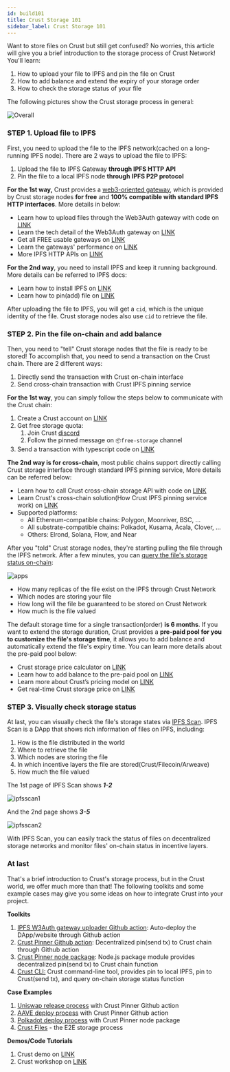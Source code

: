 ```yaml
---
id: build101
title: Crust Storage 101 
sidebar_label: Crust Storage 101
---
```


Want to store files on Crust but still get confused? No worries, this article will give you a brief introduction to the storage process of Crust Network! You'll learn:

1. How to upload your file to IPFS and pin the file on Crust
2. How to add balance and extend the expiry of your storage order
3. How to check the storage status of your file

The following pictures show the Crust storage process in general:

![Overall](assets/build/build-101-overall.png)

### STEP 1. Upload file to IPFS

First, you need to upload the file to the IPFS network(cached on a long-running IPFS node). There are 2 ways to upload the file to IPFS:

1. Upload the file to IPFS Gateway **through IPFS HTTP API**
2. Pin the file to a local IPFS node **through** **IPFS P2P protocol**

**For the 1st way,** Crust provides a [web3-oriented gateway](https://docs.ipfs.io/concepts/ipfs-gateway/#authenticated-gateways), which is provided by Crust storage nodes **for free** and **100% compatible with standard IPFS HTTP interfaces**. More details in below:

- Learn how to upload files through the Web3Auth gateway with code on [LINK](https://wiki.crust.network/docs/en/buildFileStoringDemo#1-upload-file-to-ipfs)
- Learn the tech detail of the Web3Auth gateway on [LINK](https://wiki.crust.network/docs/en/buildIPFSWeb3AuthGW)
- Get all FREE usable gateways on [LINK](https://github.com/crustio/ipfsscan/blob/main/lib/constans.ts#L29)
- Learn the gateways' performance on [LINK](https://github.com/crustio/ipfs-w3auth-gateway/blob/main/docs/PERFORMANCE.md#summary)
- More IPFS HTTP APIs on [LINK](https://docs.ipfs.io/reference/http/api/)

**For the 2nd way**, you need to install IPFS and keep it running background. More details can be referred to IPFS docs:

- Learn how to install IPFS on [LINK](https://docs.ipfs.io/install/)
- Learn how to pin(add) file on [LINK](https://docs.ipfs.io/how-to/pin-files/)

After uploading the file to IPFS, you will get a `cid`, which is the unique identity of the file. Crust storage nodes also use `cid` to retrieve the file.

### STEP 2. Pin the file on-chain and add balance

Then, you need to "tell" Crust storage nodes that the file is ready to be stored! To accomplish that, you need to send a transaction on the Crust chain. There are 2 different ways:

1. Directly send the transaction with Crust on-chain interface
2. Send cross-chain transaction with Crust IPFS pinning service

**For the 1st way**, you can simply follow the steps below to communicate with the Crust chain:

1. Create a Crust account on [LINK](https://wiki.crust.network/docs/en/crustAccount)
2. Get free storage quota:
    1. Join Crust [discord](https://discord.gg/WQQHnyKCmn)
    2. Follow the pinned message on `📦free-storage` channel
3. Send a transaction with typescript code on [LINK](https://wiki.crust.network/docs/en/buildFileStoringDemo#2-place-storage-order)

**The 2nd way is for cross-chain**, most public chains support directly calling Crust storage interface through standard IPFS pinning service, More details can be referred below:

- Learn how to call Crust cross-chain storage API with code on [LINK](https://wiki.crust.network/docs/en/buildFileStoringWithGWDemo#2-pin-file-through-ipfs-pinning-service)
- Learn Crust's cross-chain solution(How Crust IPFS pinning service work) on [LINK](https://medium.com/crustnetwork/crusts-cross-chain-dstorage-solution-f7ff837ed0ef)
- Supported platforms:
    - All Ethereum-compatible chains: Polygon, Moonriver, BSC, ...
    - All substrate-compatible chains: Polkadot, Kusama, Acala, Clover, ...
    - Others: Elrond, Solana, Flow, and Near

After you "told" Crust storage nodes, they're starting pulling the file through the IPFS network. After a few minutes, you can [query the file's storage status on-chain](https://apps.crust.network/?rpc=wss%3A%2F%2Frpc.crust.network#/chainstate):

![apps](assets/build/build-101-apps.png)

- How many replicas of the file exist on the IPFS through Crust Network
- Which nodes are storing your file
- How long will the file be guaranteed to be stored on Crust Network
- How much is the file valued

The default storage time for a single transaction(order) **is 6 months**. If you want to extend the storage duration, Crust provides a **pre-paid pool for you to customize the file's storage time**, it allows you to add balance and automatically extend the file's expiry time. You can learn more details about the pre-paid pool below:

- Crust storage price calculator on [LINK](https://crust.subscan.io/tools/storage_calculator)
- Learn how to add balance to the pre-paid pool on [LINK](https://wiki.crust.network/docs/en/buildFileStoringDemo#4-add-file-assurance)
- Learn more about Crust’s pricing model on [LINK](https://wiki.crust.network/docs/en/DSM#2-price-mechanism)
- Get real-time Crust storage price on [LINK](https://crust.subscan.io/storage)

### STEP 3. Visually check storage status

At last, you can visually check the file's storage states via [IPFS Scan](https://ipfsscan.crustapps.net). IPFS Scan is a DApp that shows rich information of files on IPFS, including:

1. How is the file distributed in the world
2. Where to retrieve the file
3. Which nodes are storing the file
4. In which incentive layers the file are stored(Crust/Filecoin/Arweave)
5. How much the file valued

The 1st page of IPFS Scan shows ***1-2***

![ipfsscan1](assets/build/build-101-ipfsscan1.png)

And the 2nd page shows ***3-5***

![ipfsscan2](assets/build/build-101-ipfsscan2.png)

With IPFS Scan, you can easily track the status of files on decentralized storage networks and monitor files' on-chain status in incentive layers.

### At last

That's a brief introduction to Crust's storage process, but in the Crust world, we offer much more than that! The following toolkits and some example cases may give you some ideas on how to integrate Crust into your project.

**Toolkits**

1. [IPFS W3Auth gateway uploader Github action](https://github.com/marketplace/actions/crust-ipfs-upload): Auto-deploy the DApp/website through Github action
2. [Crust Pinner Github action](https://github.com/marketplace/actions/crust-ipfs-pin): Decentralized pin(send tx) to Crust chain through Github action
3. [Crust Pinner node package](https://github.com/crustio/crust.js/tree/mainnet/packages/crust-pin): Node.js package module provides decentralized pin(send tx) to Crust chain function
4. [Crust CLI:](https://github.com/crustio/crust-cli) Crust command-line tool, provides pin to local IPFS, pin to Crust(send tx), and query on-chain storage status function

**Case Examples**

1. [Uniswap release process](https://github.com/Uniswap/interface/blob/main/.github/workflows/release.yaml#L58-L64) with Crust Pinner Github action
2. [AAVE deploy process](https://github.com/aave/aave-ui/blob/master/.github/workflows/deploy_prod.yml#L28-L34) with Crust Pinner Github action
3. [Polkadot deploy process](https://github.com/polkadot-js/apps/blob/master/scripts/ipfsUpload.mjs#L94-L97) with Crust Pinner node package
4. [Crust Files](https://github.com/crustio/crust-files) - the E2E storage process

**Demos/Code Tutorials**

1. Crust demo on [LINK](https://github.com/crustio/crust-demo)
2. Crust workshop on [LINK](https://github.com/RoyTimes/crust-workshop)
